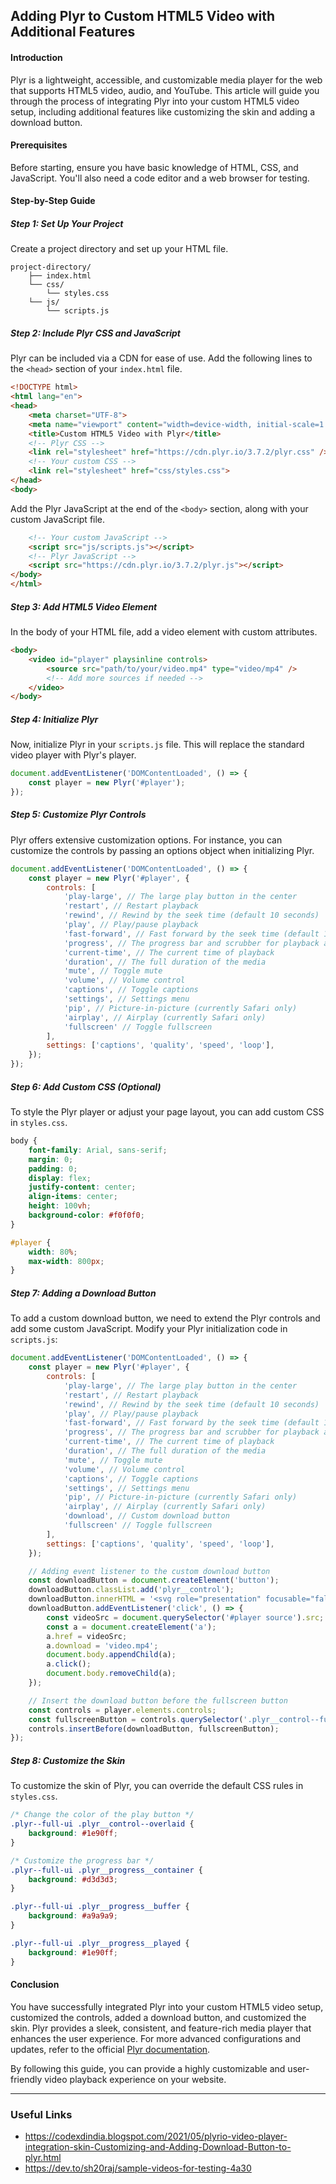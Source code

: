 ## Adding Plyr to Custom HTML5 Video with Additional Features

#### Introduction
Plyr is a lightweight, accessible, and customizable media player for the web that supports HTML5 video, audio, and YouTube. This article will guide you through the process of integrating Plyr into your custom HTML5 video setup, including additional features like customizing the skin and adding a download button.

#### Prerequisites
Before starting, ensure you have basic knowledge of HTML, CSS, and JavaScript. You'll also need a code editor and a web browser for testing.

#### Step-by-Step Guide

##### Step 1: Set Up Your Project
Create a project directory and set up your HTML file. 

```plaintext
project-directory/
    ├── index.html
    └── css/
        └── styles.css
    └── js/
        └── scripts.js
```

##### Step 2: Include Plyr CSS and JavaScript
Plyr can be included via a CDN for ease of use. Add the following lines to the `<head>` section of your `index.html` file.

```html
<!DOCTYPE html>
<html lang="en">
<head>
    <meta charset="UTF-8">
    <meta name="viewport" content="width=device-width, initial-scale=1.0">
    <title>Custom HTML5 Video with Plyr</title>
    <!-- Plyr CSS -->
    <link rel="stylesheet" href="https://cdn.plyr.io/3.7.2/plyr.css" />
    <!-- Your custom CSS -->
    <link rel="stylesheet" href="css/styles.css">
</head>
<body>
```

Add the Plyr JavaScript at the end of the `<body>` section, along with your custom JavaScript file.

```html
    <!-- Your custom JavaScript -->
    <script src="js/scripts.js"></script>
    <!-- Plyr JavaScript -->
    <script src="https://cdn.plyr.io/3.7.2/plyr.js"></script>
</body>
</html>
```

##### Step 3: Add HTML5 Video Element
In the body of your HTML file, add a video element with custom attributes.

```html
<body>
    <video id="player" playsinline controls>
        <source src="path/to/your/video.mp4" type="video/mp4" />
        <!-- Add more sources if needed -->
    </video>
</body>
```

##### Step 4: Initialize Plyr
Now, initialize Plyr in your `scripts.js` file. This will replace the standard video player with Plyr's player.

```javascript
document.addEventListener('DOMContentLoaded', () => {
    const player = new Plyr('#player');
});
```

##### Step 5: Customize Plyr Controls
Plyr offers extensive customization options. For instance, you can customize the controls by passing an options object when initializing Plyr.

```javascript
document.addEventListener('DOMContentLoaded', () => {
    const player = new Plyr('#player', {
        controls: [
            'play-large', // The large play button in the center
            'restart', // Restart playback
            'rewind', // Rewind by the seek time (default 10 seconds)
            'play', // Play/pause playback
            'fast-forward', // Fast forward by the seek time (default 10 seconds)
            'progress', // The progress bar and scrubber for playback and buffering
            'current-time', // The current time of playback
            'duration', // The full duration of the media
            'mute', // Toggle mute
            'volume', // Volume control
            'captions', // Toggle captions
            'settings', // Settings menu
            'pip', // Picture-in-picture (currently Safari only)
            'airplay', // Airplay (currently Safari only)
            'fullscreen' // Toggle fullscreen
        ],
        settings: ['captions', 'quality', 'speed', 'loop'],
    });
});
```

##### Step 6: Add Custom CSS (Optional)
To style the Plyr player or adjust your page layout, you can add custom CSS in `styles.css`.

```css
body {
    font-family: Arial, sans-serif;
    margin: 0;
    padding: 0;
    display: flex;
    justify-content: center;
    align-items: center;
    height: 100vh;
    background-color: #f0f0f0;
}

#player {
    width: 80%;
    max-width: 800px;
}
```

##### Step 7: Adding a Download Button
To add a custom download button, we need to extend the Plyr controls and add some custom JavaScript. Modify your Plyr initialization code in `scripts.js`:

```javascript
document.addEventListener('DOMContentLoaded', () => {
    const player = new Plyr('#player', {
        controls: [
            'play-large', // The large play button in the center
            'restart', // Restart playback
            'rewind', // Rewind by the seek time (default 10 seconds)
            'play', // Play/pause playback
            'fast-forward', // Fast forward by the seek time (default 10 seconds)
            'progress', // The progress bar and scrubber for playback and buffering
            'current-time', // The current time of playback
            'duration', // The full duration of the media
            'mute', // Toggle mute
            'volume', // Volume control
            'captions', // Toggle captions
            'settings', // Settings menu
            'pip', // Picture-in-picture (currently Safari only)
            'airplay', // Airplay (currently Safari only)
            'download', // Custom download button
            'fullscreen' // Toggle fullscreen
        ],
        settings: ['captions', 'quality', 'speed', 'loop'],
    });

    // Adding event listener to the custom download button
    const downloadButton = document.createElement('button');
    downloadButton.classList.add('plyr__control');
    downloadButton.innerHTML = '<svg role="presentation" focusable="false"><use xlink:href="#plyr-download"></use></svg>';
    downloadButton.addEventListener('click', () => {
        const videoSrc = document.querySelector('#player source').src;
        const a = document.createElement('a');
        a.href = videoSrc;
        a.download = 'video.mp4';
        document.body.appendChild(a);
        a.click();
        document.body.removeChild(a);
    });

    // Insert the download button before the fullscreen button
    const controls = player.elements.controls;
    const fullscreenButton = controls.querySelector('.plyr__control--fullscreen');
    controls.insertBefore(downloadButton, fullscreenButton);
});
```

##### Step 8: Customize the Skin
To customize the skin of Plyr, you can override the default CSS rules in `styles.css`.

```css
/* Change the color of the play button */
.plyr--full-ui .plyr__control--overlaid {
    background: #1e90ff;
}

/* Customize the progress bar */
.plyr--full-ui .plyr__progress__container {
    background: #d3d3d3;
}

.plyr--full-ui .plyr__progress__buffer {
    background: #a9a9a9;
}

.plyr--full-ui .plyr__progress__played {
    background: #1e90ff;
}
```

#### Conclusion
You have successfully integrated Plyr into your custom HTML5 video setup, customized the controls, added a download button, and customized the skin. Plyr provides a sleek, consistent, and feature-rich media player that enhances the user experience. For more advanced configurations and updates, refer to the official [Plyr documentation](https://github.com/sampotts/plyr).

By following this guide, you can provide a highly customizable and user-friendly video playback experience on your website.

---

### Useful Links

- https://codexdindia.blogspot.com/2021/05/plyrio-video-player-integration-skin-Customizing-and-Adding-Download-Button-to-plyr.html
- https://dev.to/sh20raj/sample-videos-for-testing-4a30
